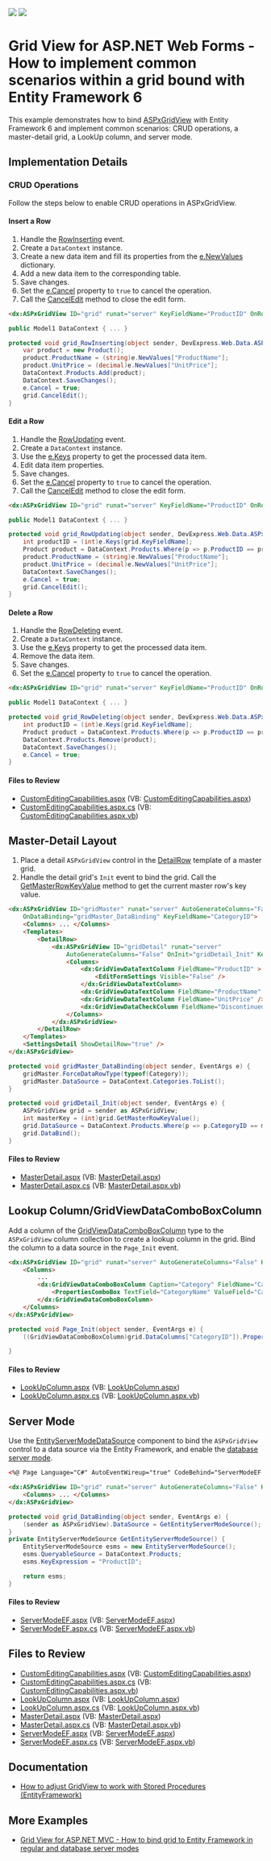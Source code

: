 <!-- default badges list -->
[![](https://img.shields.io/badge/Open_in_DevExpress_Support_Center-FF7200?style=flat-square&logo=DevExpress&logoColor=white)](https://supportcenter.devexpress.com/ticket/details/E3251)
[![](https://img.shields.io/badge/📖_How_to_use_DevExpress_Examples-e9f6fc?style=flat-square)](https://docs.devexpress.com/GeneralInformation/403183)
<!-- default badges end -->

# Grid View for ASP.NET Web Forms - How to implement common scenarios within a grid bound with Entity Framework 6

This example demonstrates how to bind [ASPxGridView](https://docs.devexpress.com/AspNet/DevExpress.Web.ASPxGridView) with Entity Framework 6 and implement common scenarios: CRUD operations, a master-detail grid, a LookUp column, and server mode. 

## Implementation Details

### CRUD Operations

Follow the steps below to enable CRUD operations in ASPxGridView.

#### Insert a Row

1. Handle the [RowInserting](https://docs.devexpress.com/AspNet/DevExpress.Web.ASPxGridView.RowInserting) event.
2. Create a `DataContext` instance.
3. Create a new data item and fill its properties from the [e.NewValues](https://docs.devexpress.com/AspNet/DevExpress.Web.Data.ASPxDataInsertingEventArgs.NewValues) dictionary.
4. Add a new data item to the corresponding table.
5. Save changes.
6. Set the [e.Cancel](https://learn.microsoft.com/en-us/dotnet/api/system.componentmodel.canceleventargs.cancel) property to `true` to cancel the operation.
7. Call the [CancelEdit](https://docs.devexpress.com/AspNet/DevExpress.Web.ASPxGridView.CancelEdit) method to close the edit form.  


```html
<dx:ASPxGridView ID="grid" runat="server" KeyFieldName="ProductID" OnRowInserting="grid_RowInserting" ...>
```
```csharp
public Model1 DataContext { ... }

protected void grid_RowInserting(object sender, DevExpress.Web.Data.ASPxDataInsertingEventArgs e) {
    var product = new Product();
    product.ProductName = (string)e.NewValues["ProductName"];
    product.UnitPrice = (decimal)e.NewValues["UnitPrice"];
    DataContext.Products.Add(product);
    DataContext.SaveChanges();
    e.Cancel = true;
    grid.CancelEdit();
}
```

#### Edit a Row

1. Handle the [RowUpdating](https://docs.devexpress.com/AspNet/DevExpress.Web.ASPxGridView.RowUpdating) event.
2. Create a `DataContext` instance.
3. Use the [e.Keys](https://docs.devexpress.com/AspNet/DevExpress.Web.Data.ASPxDataUpdatingEventArgs.Keys) property to get the processed data item. 
4. Edit data item properties.
5. Save changes.
6. Set the [e.Cancel](https://learn.microsoft.com/en-us/dotnet/api/system.componentmodel.canceleventargs.cancel) property to `true` to cancel the operation.
7. Call the [CancelEdit](https://docs.devexpress.com/AspNet/DevExpress.Web.ASPxGridView.CancelEdit) method to close the edit form.

```html
<dx:ASPxGridView ID="grid" runat="server" KeyFieldName="ProductID" OnRowUpdating="grid_RowUpdating" ...>
```
```csharp
public Model1 DataContext { ... }

protected void grid_RowUpdating(object sender, DevExpress.Web.Data.ASPxDataUpdatingEventArgs e) {
    int productID = (int)e.Keys[grid.KeyFieldName];
    Product product = DataContext.Products.Where(p => p.ProductID == productID).FirstOrDefault();
    product.ProductName = (string)e.NewValues["ProductName"];
    product.UnitPrice = (decimal)e.NewValues["UnitPrice"];
    DataContext.SaveChanges();
    e.Cancel = true;
    grid.CancelEdit();
}
```

#### Delete a Row

1. Handle the [RowDeleting](https://docs.devexpress.com/AspNet/DevExpress.Web.ASPxGridView.RowDeleting) event.
2. Create a `DataContext` instance.
3. Use the [e.Keys](https://docs.devexpress.com/AspNet/DevExpress.Web.Data.ASPxDataDeletingEventArgs.Keys) property to get the processed data item. 
4. Remove the data item.
5. Save changes.
6. Set the [e.Cancel](https://learn.microsoft.com/en-us/dotnet/api/system.componentmodel.canceleventargs.cancel) property to `true` to cancel the operation.

```html
<dx:ASPxGridView ID="grid" runat="server" KeyFieldName="ProductID" OnRowDeleting="grid_RowDeleting" ...>
```
```csharp
public Model1 DataContext { ... }

protected void grid_RowDeleting(object sender, DevExpress.Web.Data.ASPxDataDeletingEventArgs e) {
    int productID = (int)e.Keys[grid.KeyFieldName];
    Product product = DataContext.Products.Where(p => p.ProductID == productID).FirstOrDefault();
    DataContext.Products.Remove(product);
    DataContext.SaveChanges();
    e.Cancel = true;
}
```

#### Files to Review

* [CustomEditingCapabilities.aspx](./CS/GridEntityFramework/CustomEditingCapabilities.aspx) (VB: [CustomEditingCapabilities.aspx](./VB/GridEntityFramework/CustomEditingCapabilities.aspx))
* [CustomEditingCapabilities.aspx.cs](./CS/GridEntityFramework/CustomEditingCapabilities.aspx.cs) (VB: [CustomEditingCapabilities.aspx.vb](./VB/GridEntityFramework/CustomEditingCapabilities.aspx.vb))

## Master-Detail Layout

1. Place a detail `ASPxGridView` control in the [DetailRow](https://docs.devexpress.com/AspNet/DevExpress.Web.GridViewTemplates.DetailRow) template of a master grid.
2. Handle the detail grid's `Init` event to bind the grid. Call the [GetMasterRowKeyValue](https://docs.devexpress.com/AspNet/DevExpress.Web.ASPxGridView.GetMasterRowKeyValue) method to get the current master row's key value.

```html
<dx:ASPxGridView ID="gridMaster" runat="server" AutoGenerateColumns="False" 
    OnDataBinding="gridMaster_DataBinding" KeyFieldName="CategoryID">
    <Columns> ... </Columns>
    <Templates>
        <DetailRow>
            <dx:ASPxGridView ID="gridDetail" runat="server"
                AutoGenerateColumns="False" OnInit="gridDetail_Init" KeyFieldName="ProductID">
                <Columns>
                    <dx:GridViewDataTextColumn FieldName="ProductID" >
                        <EditFormSettings Visible="False" />
                    </dx:GridViewDataTextColumn>
                    <dx:GridViewDataTextColumn FieldName="ProductName" />
                    <dx:GridViewDataTextColumn FieldName="UnitPrice" />
                    <dx:GridViewDataCheckColumn FieldName="Discontinued" />
                </Columns>
            </dx:ASPxGridView>
        </DetailRow>
    </Templates>
    <SettingsDetail ShowDetailRow="true" />
</dx:ASPxGridView>
```

```csharp
protected void gridMaster_DataBinding(object sender, EventArgs e) {
    gridMaster.ForceDataRowType(typeof(Category));
    gridMaster.DataSource = DataContext.Categories.ToList();
}

protected void gridDetail_Init(object sender, EventArgs e) {
    ASPxGridView grid = sender as ASPxGridView;
    int masterKey = (int)grid.GetMasterRowKeyValue();
    grid.DataSource = DataContext.Products.Where(p => p.CategoryID == masterKey).ToList();
    grid.DataBind();
}
```

#### Files to Review

* [MasterDetail.aspx](./CS/GridEntityFramework/MasterDetail.aspx) (VB: [MasterDetail.aspx](./VB/GridEntityFramework/MasterDetail.aspx))
* [MasterDetail.aspx.cs](./CS/GridEntityFramework/MasterDetail.aspx.cs) (VB: [MasterDetail.aspx.vb](./VB/GridEntityFramework/MasterDetail.aspx.vb))

## Lookup Column/GridViewDataComboBoxColumn
  
Add a column of the [GridViewDataComboBoxColumn](https://docs.devexpress.com/AspNet/DevExpress.Web.GridViewDataComboBoxColumn) type to the `ASPxGridView` column collection to create a lookup column in the grid. Bind the column to a data source in the `Page_Init` event.
  
```html
<dx:ASPxGridView ID="grid" runat="server" AutoGenerateColumns="False" KeyFieldName="ProductID" ...>
    <Columns>
        ...
        <dx:GridViewDataComboBoxColumn Caption="Category" FieldName="CategoryID" >
            <PropertiesComboBox TextField="CategoryName" ValueField="CategoryID" ValueType="System.Int32" />
        </dx:GridViewDataComboBoxColumn>
    </Columns>
</dx:ASPxGridView>
```

```csharp
protected void Page_Init(object sender, EventArgs e) {
    ((GridViewDataComboBoxColumn)grid.DataColumns["CategoryID"]).PropertiesComboBox.DataSource = DataContext.Categories.ToList();

}
```

#### Files to Review

* [LookUpColumn.aspx](./CS/GridEntityFramework/LookUpColumn.aspx) (VB: [LookUpColumn.aspx](./VB/GridEntityFramework/LookUpColumn.aspx))
* [LookUpColumn.aspx.cs](./CS/GridEntityFramework/LookUpColumn.aspx.cs) (VB: [LookUpColumn.aspx.vb](./VB/GridEntityFramework/LookUpColumn.aspx.vb))

## Server Mode

Use the [EntityServerModeDataSource](https://docs.devexpress.com/AspNet/DevExpress.Data.Linq.EntityServerModeDataSource) component to bind the `ASPxGridView` control to a data source via the Entity Framework, and enable the [database server mode](https://docs.devexpress.com/AspNet/17292/components/grid-view/concepts/bind-to-data/binding-to-large-data-database-server-mode/data-binding-to-large-data-via-ef).

```html  
<%@ Page Language="C#" AutoEventWireup="true" CodeBehind="ServerModeEF.aspx.cs" Inherits="GridEntityFramework.ServerModeEF" %>

<dx:ASPxGridView ID="grid" runat="server" AutoGenerateColumns="False" KeyFieldName="ProductID" OnDataBinding="grid_DataBinding">
    <Columns> ... </Columns>
</dx:ASPxGridView>
```  

```csharp
protected void grid_DataBinding(object sender, EventArgs e) {
    (sender as ASPxGridView).DataSource = GetEntityServerModeSource();
}
private EntityServerModeSource GetEntityServerModeSource() {
    EntityServerModeSource esms = new EntityServerModeSource();
    esms.QueryableSource = DataContext.Products;
    esms.KeyExpression = "ProductID";

    return esms;
}
```

#### Files to Review

* [ServerModeEF.aspx](./CS/GridEntityFramework/ServerModeEF.aspx) (VB: [ServerModeEF.aspx](./VB/GridEntityFramework/ServerModeEF.aspx))
* [ServerModeEF.aspx.cs](./CS/GridEntityFramework/ServerModeEF.aspx.cs) (VB: [ServerModeEF.aspx.vb](./VB/GridEntityFramework/ServerModeEF.aspx.vb))
 
## Files to Review

* [CustomEditingCapabilities.aspx](./CS/GridEntityFramework/CustomEditingCapabilities.aspx) (VB: [CustomEditingCapabilities.aspx](./VB/GridEntityFramework/CustomEditingCapabilities.aspx))
* [CustomEditingCapabilities.aspx.cs](./CS/GridEntityFramework/CustomEditingCapabilities.aspx.cs) (VB: [CustomEditingCapabilities.aspx.vb](./VB/GridEntityFramework/CustomEditingCapabilities.aspx.vb))
* [LookUpColumn.aspx](./CS/GridEntityFramework/LookUpColumn.aspx) (VB: [LookUpColumn.aspx](./VB/GridEntityFramework/LookUpColumn.aspx))
* [LookUpColumn.aspx.cs](./CS/GridEntityFramework/LookUpColumn.aspx.cs) (VB: [LookUpColumn.aspx.vb](./VB/GridEntityFramework/LookUpColumn.aspx.vb))
* [MasterDetail.aspx](./CS/GridEntityFramework/MasterDetail.aspx) (VB: [MasterDetail.aspx](./VB/GridEntityFramework/MasterDetail.aspx))
* [MasterDetail.aspx.cs](./CS/GridEntityFramework/MasterDetail.aspx.cs) (VB: [MasterDetail.aspx.vb](./VB/GridEntityFramework/MasterDetail.aspx.vb))
* [ServerModeEF.aspx](./CS/GridEntityFramework/ServerModeEF.aspx) (VB: [ServerModeEF.aspx](./VB/GridEntityFramework/ServerModeEF.aspx))
* [ServerModeEF.aspx.cs](./CS/GridEntityFramework/ServerModeEF.aspx.cs) (VB: [ServerModeEF.aspx.vb](./VB/GridEntityFramework/ServerModeEF.aspx.vb))


## Documentation

* [How to adjust GridView to work with Stored Procedures (EntityFramework)](https://supportcenter.devexpress.com/ticket/details/k18520/how-to-adjust-gridview-to-work-with-stored-procedures-entityframework)  

## More Examples

* [Grid View for ASP.NET MVC - How to bind grid to Entity Framework in regular and database server modes](https://github.com/DevExpress-Examples/asp-net-mvc-grid-bind-to-entity-framework)
